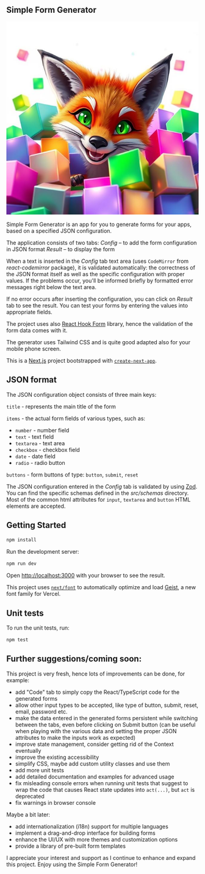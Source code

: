 ## Simple Form Generator

![Simple Form Generator](./public/fox-image.png)

Simple Form Generator is an app for you to generate forms for your apps, based on a specified JSON configuration.

The application consists of two tabs:
_Config_ – to add the form configuration in JSON format
_Result_ – to display the form

When a text is inserted in the _Config_ tab text area (uses `CodeMirror` from _react-codemirror_ package), it is validated automatically: the correctness of the JSON format itself as well as the specific configuration with proper values. If the problems occur, you'll be informed briefly by formatted error messages right below the text area.

If no error occurs after inserting the configuration, you can click on _Result_ tab to see the result.
You can test your forms by entering the values into appropriate fields.

The project uses also [React Hook Form](https://react-hook-form.com/) library, hence the validation of the form data comes with it.

The generator uses Tailwind CSS and is quite good adapted also for your mobile phone screen.

This is a [Next.js](https://nextjs.org) project bootstrapped with [`create-next-app`](https://nextjs.org/docs/app/api-reference/cli/create-next-app).

## JSON format

The JSON configuration object consists of three main keys:

`title` - represents the main title of the form

`items` - the actual form fields of various types, such as:

- `number` - number field
- `text` - text field
- `textarea` - text area
- `checkbox` - checkbox field
- `date` - date field
- `radio` - radio button

`buttons` - form buttons of type: `button`, `submit`, `reset`

The JSON configuration entered in the _Config_ tab is validated by using [Zod](https://zod.dev/). You can find the specific schemas defined in the _src/schemas_ directory. Most of the common html attributes for `input`, `textarea` and `button` HTML elements are accepted.

## Getting Started

```bash
npm install
```

Run the development server:

```bash
npm run dev
```

Open [http://localhost:3000](http://localhost:3000) with your browser to see the result.

This project uses [`next/font`](https://nextjs.org/docs/app/building-your-application/optimizing/fonts) to automatically optimize and load [Geist](https://vercel.com/font), a new font family for Vercel.

## Unit tests

To run the unit tests, run:

```bash
npm test
```

## Further suggestions/coming soon:

This project is very fresh, hence lots of improvements can be done, for example:

- add "Code" tab to simply copy the React/TypeScript code for the generated forms
- allow other input types to be accepted, like type of button, submit, reset, email, password etc.
- make the data entered in the generated forms persistent while switching between the tabs, even before clicking on Submit button (can be useful when playing with the various data and setting the proper JSON attributes to make the inputs work as expected)
- improve state management, consider getting rid of the Context eventually
- improve the existing accessibility
- simplify CSS, maybe add custom utility classes and use them
- add more unit tests
- add detailed documentation and examples for advanced usage
- fix misleading console errors when running unit tests that suggest to wrap the code that causes React state updates into `act(...)`, but `act` is deprecated
- fix warnings in browser console

Maybe a bit later:

- add internationalization (i18n) support for multiple languages
- implement a drag-and-drop interface for building forms
- enhance the UI/UX with more themes and customization options
- provide a library of pre-built form templates

I appreciate your interest and support as I continue to enhance and expand this project. Enjoy using the Simple Form Generator!
